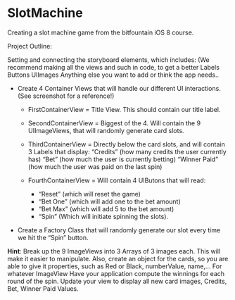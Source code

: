 # SlotMachine

Creating a slot machine game from the bitfountain iOS 8 course.

Project Outline:

Setting and connecting the storyboard elements, which includes: (We recommend making all the views and such in code, to get a better Labels Buttons UIImages Anything else you want to add or think the app needs..

* Create 4 Container Views that will handle our different UI interactions. (See screenshot for a reference!)
    * FirstContainerView = Title View. This should contain our title label.
    
    * SecondContainerView = Biggest of the 4. Will contain the 9 UIImageViews, that will randomly generate card slots.
    
    * ThirdContainerView = Directly below the card slots, and will contain 3 Labels that display: “Credits” (how many credits         the     user currently has) “Bet” (how much the user is currently betting) “Winner Paid” (how much the user was paid on       the last        spin)
    
    * FourthContainerView = Will contain 4 UIButons that will read:
      * “Reset” (which will reset the game)
      * “Bet One” (which will add one to the bet amount)
      * “Bet Max” (which will add 5 to the bet amount)
      * “Spin” (Which will initiate spinning the slots).

* Create a Factory Class that will randomly generate our slot every time we hit the “Spin” button.

**Hint**: Break up the 9 ImageViews into 3 Arrays of 3 images each. This will make it easier to manipulate. Also, create an object for the cards, so you are able to give it properties, such as Red or Black, numberValue, name,…
For whatever ImageView
Have your application compute the winnings for each round of the spin.
Update your view to display all new card images, Credits, Bet, Winner Paid Values.
